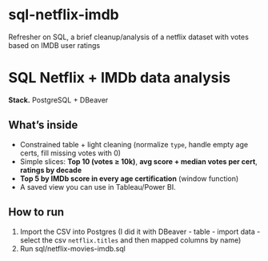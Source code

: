 # sql-netflix-imdb
Refresher on SQL, a brief cleanup/analysis of a netflix dataset with votes based on IMDB user ratings


# SQL Netflix + IMDb data analysis

 
**Stack.** PostgreSQL + DBeaver

## What’s inside
- Constrained table + light cleaning (normalize `type`, handle empty age certs, fill missing votes with 0)
- Simple slices: **Top 10 (votes ≥ 10k)**, **avg score + median votes per cert**, **ratings by decade**
- **Top 5 by IMDb score in every age certification** (window function)
- A saved view you can use in Tableau/Power BI.

## How to run
1) Import the CSV into Postgres (I did it with DBeaver - table - import data - select the csv `netflix.titles` and then mapped columns by name)  
2) Run sql/netflix-movies-imdb.sql
